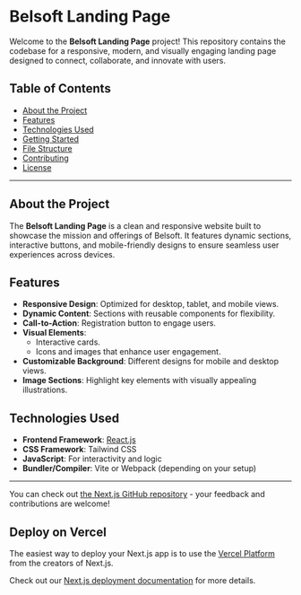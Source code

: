 # Belsoft Landing Page

Welcome to the **Belsoft Landing Page** project! This repository contains the codebase for a responsive, modern, and visually engaging landing page designed to connect, collaborate, and innovate with users.

## Table of Contents

- [About the Project](#about-the-project)
- [Features](#features)
- [Technologies Used](#technologies-used)
- [Getting Started](#getting-started)
- [File Structure](#file-structure)
- [Contributing](#contributing)
- [License](#license)

---

## About the Project

The **Belsoft Landing Page** is a clean and responsive website built to showcase the mission and offerings of Belsoft. It features dynamic sections, interactive buttons, and mobile-friendly designs to ensure seamless user experiences across devices.

## Features

- **Responsive Design**: Optimized for desktop, tablet, and mobile views.
- **Dynamic Content**: Sections with reusable components for flexibility.
- **Call-to-Action**: Registration button to engage users.
- **Visual Elements**:
  - Interactive cards.
  - Icons and images that enhance user engagement.
- **Customizable Background**: Different designs for mobile and desktop views.
- **Image Sections**: Highlight key elements with visually appealing illustrations.

## Technologies Used

- **Frontend Framework**: [React.js](https://reactjs.org/)
- **CSS Framework**: Tailwind CSS
- **JavaScript**: For interactivity and logic
- **Bundler/Compiler**: Vite or Webpack (depending on your setup)

---
You can check out [the Next.js GitHub repository](https://github.com/vercel/next.js) - your feedback and contributions are welcome!

## Deploy on Vercel

The easiest way to deploy your Next.js app is to use the [Vercel Platform](https://vercel.com/new?utm_medium=default-template&filter=next.js&utm_source=create-next-app&utm_campaign=create-next-app-readme) from the creators of Next.js.

Check out our [Next.js deployment documentation](https://nextjs.org/docs/app/building-your-application/deploying) for more details.
